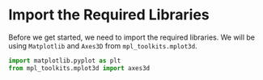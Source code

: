 # Import the Required Libraries

Before we get started, we need to import the required libraries. We will be using `Matplotlib` and `Axes3D` from `mpl_toolkits.mplot3d`.

```python
import matplotlib.pyplot as plt
from mpl_toolkits.mplot3d import axes3d
```
